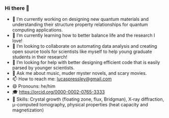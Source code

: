 ### Hi there 👋
- 🔭 I’m currently working on designing new quantum materials and understanding their structure property relationships for quantum computing applications.
- 🌱 I’m currently learning how to better balance life and the research I love!
- 👯 I’m looking to collaborate on automating data analysis and creating open source tools for scientists like myself to help young graduate students in their research!
- 🤔 I’m looking for help with better designing efficient code that is easily parsed by younger scientists.
- 💬 Ask me about music, muder myster novels, and scary movies.
- 📫 How to reach me: lucaspressley@gmail.com
- 😄 Pronouns: he/him
- :mortar_board: https://orcid.org/0000-0002-0765-3333
- :microscope: Skills: Crystal growth (floating zone, flux, Bridgman), X-ray diffraction, μ-computed tomography, physical properties (heat capacity and magnetization)
<!--
**lapressle/lapressle** is a ✨ _special_ ✨ repository because its `README.md` (this file) appears on your GitHub profile.
-->
